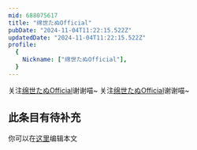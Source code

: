 ```yaml
---
mid: 688075617
title: "绵世たぬOfficial"
pubDate: "2024-11-04T11:22:15.522Z"
updatedDate: "2024-11-04T11:22:15.522Z"
profile:
  {
    Nickname: ["绵世たぬOfficial"],
  }
---
```


关注[绵世たぬOfficial](https://space.bilibili.com/688075617)谢谢喵~ 关注[绵世たぬOfficial](https://space.bilibili.com/688075617)谢谢喵~

## 此条目有待补充
你可以在[这里](https://github.com/Yuhanawa/VTuber.ICU-Content/edit/master/v/绵世たぬOfficial/index.md)编辑本文
